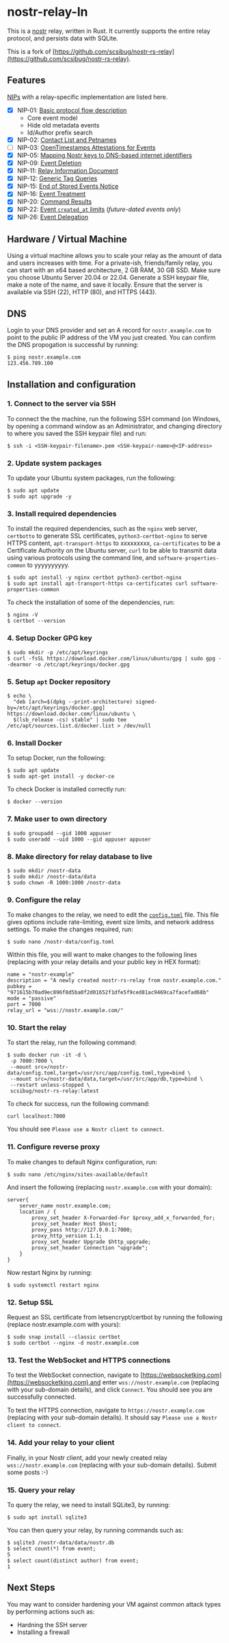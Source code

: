 # nostr-relay-ln

This is a [nostr](https://github.com/nostr-protocol/nostr) relay, written in Rust. It currently supports the entire relay protocol, and persists data with SQLite.

This is a fork of [https://github.com/scsibug/nostr-rs-relay](https://github.com/scsibug/nostr-rs-relay).

## Features

[NIPs](https://github.com/nostr-protocol/nips) with a relay-specific implementation are listed here.

- [x] NIP-01: [Basic protocol flow description](https://github.com/nostr-protocol/nips/blob/master/01.md)
  * Core event model
  * Hide old metadata events
  * Id/Author prefix search
- [x] NIP-02: [Contact List and Petnames](https://github.com/nostr-protocol/nips/blob/master/02.md)
- [ ] NIP-03: [OpenTimestamps Attestations for Events](https://github.com/nostr-protocol/nips/blob/master/03.md)
- [x] NIP-05: [Mapping Nostr keys to DNS-based internet identifiers](https://github.com/nostr-protocol/nips/blob/master/05.md)
- [x] NIP-09: [Event Deletion](https://github.com/nostr-protocol/nips/blob/master/09.md)
- [x] NIP-11: [Relay Information Document](https://github.com/nostr-protocol/nips/blob/master/11.md)
- [x] NIP-12: [Generic Tag Queries](https://github.com/nostr-protocol/nips/blob/master/12.md)
- [x] NIP-15: [End of Stored Events Notice](https://github.com/nostr-protocol/nips/blob/master/15.md)
- [x] NIP-16: [Event Treatment](https://github.com/nostr-protocol/nips/blob/master/16.md)
- [x] NIP-20: [Command Results](https://github.com/nostr-protocol/nips/blob/master/20.md)
- [x] NIP-22: [Event `created_at` limits](https://github.com/nostr-protocol/nips/blob/master/22.md) (_future-dated events only_)
- [x] NIP-26: [Event Delegation](https://github.com/nostr-protocol/nips/blob/master/26.md)

## Hardware / Virtual Machine

Using a virtual machine allows you to scale your relay as the amount of data and users increases with time. For a private-ish, friends/family relay, you can start with an x64 based architecture, 2 GB RAM, 30 GB SSD. Make sure you choose Ubuntu Server 20.04 or 22.04. Generate a SSH keypair file, make a note of the name, and save it locally. Ensure that the server is available via SSH (22), HTTP (80), and HTTPS (443).

## DNS

Login to your DNS provider and set an A record for `nostr.example.com` to point to the public IP address of the VM you just created. You can confirm the DNS propogation is successful by running:

```console
$ ping nostr.example.com
123.456.789.100
```

## Installation and configuration

### 1. Connect to the server via SSH

To connect the the machine, run the following SSH command (on Windows, by opening a command window as an Administrator, and changing directory to where you saved the SSH keypair file) and run:

```console
$ ssh -i <SSH-keypair-filename>.pem <SSH-keypair-name>@<IP-address>
```

### 2. Update system packages

To update your Ubuntu system packages, run the following:

```console
$ sudo apt update
$ sudo apt upgrade -y
```

### 3. Install required dependencies

To install the required dependencies, such as the `nginx` web server, `certbotto` to generate SSL certificates, `python3-certbot-nginx` to serve HTTPS content, `apt-transport-https` to xxxxxxxxx, `ca-certificates` to be a Certificate Authority on the Ubuntu server, `curl` to be able to transmit data using various protocols using the command line, and `software-properties-common` to yyyyyyyyyy.

```console
$ sudo apt install -y nginx certbot python3-certbot-nginx
$ sudo apt install apt-transport-https ca-certificates curl software-properties-common
```

To check the installation of some of the dependencies, run:

```
$ nginx -V
$ certbot --version
```

### 4. Setup Docker GPG key

```console
$ sudo mkdir -p /etc/apt/keyrings
$ curl -fsSL https://download.docker.com/linux/ubuntu/gpg | sudo gpg --dearmor -o /etc/apt/keyrings/docker.gpg
```

### 5. Setup `apt` Docker repository

```
$ echo \
  "deb [arch=$(dpkg --print-architecture) signed-by=/etc/apt/keyrings/docker.gpg] https://download.docker.com/linux/ubuntu \
  $(lsb_release -cs) stable" | sudo tee /etc/apt/sources.list.d/docker.list > /dev/null
```

### 6. Install Docker

To setup Docker, run the following:

```console
$ sudo apt update
$ sudo apt-get install -y docker-ce
```

To check Docker is installed correctly run:

```console
$ docker --version
```

### 7. Make user to own directory

```console
$ sudo groupadd --gid 1000 appuser
$ sudo useradd --uid 1000 --gid appuser appuser
```

### 8. Make directory for relay database to live

```console
$ sudo mkdir /nostr-data
$ sudo mkdir /nostr-data/data
$ sudo chown -R 1000:1000 /nostr-data
```

### 9. Configure the relay

To make changes to the relay, we need to edit the [`config.toml`](config.toml) file. This file gives options include rate-limiting, event size limits, and network address settings. To make the changes required, run:

```console
$ sudo nano /nostr-data/config.toml
```

Within this file, you will want to make changes to the following lines (replacing with your relay details and your public key in HEX format):

```
name = "nostr-example"
description = "A newly created nostr-rs-relay from nostr.example.com."
pubkey = "971615b70ad9ec896f8d5ba0f2d01652f1dfe5f9ced81ac9469ca7facefad68b"
mode = "passive"
port = 7000
relay_url = "wss://nostr.example.com/"
```

### 10. Start the relay

To start the relay, run the following command:

```console
$ sudo docker run -it -d \
 -p 7000:7000 \
 --mount src=/nostr-data/config.toml,target=/usr/src/app/config.toml,type=bind \
 --mount src=/nostr-data/data,target=/usr/src/app/db,type=bind \
 --restart unless-stopped \
 scsibug/nostr-rs-relay:latest
```

To check for success, run the following command:

```console
curl localhost:7000
```

You should see `Please use a Nostr client to connect`.

### 11. Configure reverse proxy

To make changes to default Nginx configuration, run:

```console
$ sudo nano /etc/nginx/sites-available/default
```

And insert the following (replacing `nostr.example.com` with your domain):

```
server{
    server_name nostr.example.com;
    location / {
        proxy_set_header X-Forwarded-For $proxy_add_x_forwarded_for;
        proxy_set_header Host $host;
        proxy_pass http://127.0.0.1:7000;
        proxy_http_version 1.1;
        proxy_set_header Upgrade $http_upgrade;
        proxy_set_header Connection "upgrade";
    }
}
```

Now restart Nginx by running:

```console
$ sudo systemctl restart nginx
```

### 12. Setup SSL

Request an SSL certificate from letsencrypt/certbot by running the following (replace nostr.example.com with yours):

```console
$ sudo snap install --classic certbot
$ sudo certbot --nginx -d nostr.example.com
```

### 13. Test the WebSocket and HTTPS connections

To test the WebSocket connection, navigate to [https://websocketking.com](https://websocketking.com),and enter `wss://nostr.example.com` (replacing with your sub-domain details), and click `Connect`. You should see you are successfully connected.

To test the HTTPS connection, navigate to `https://nostr.example.com` (replacing with your sub-domain details). It should say `Please use a Nostr client to connect`.

### 14. Add your relay to your client

Finally, in your Nostr client, add your newly created relay `wss://nostr.example.com` (replacing with your sub-domain details). Submit some posts :-)

### 15. Query your relay

To query the relay, we need to install SQLite3, by running:

```console
$ sudo apt install sqlite3
```

You can then query your relay, by running commands such as:

```console
$ sqlite3 /nostr-data/data/nostr.db
$ select count(*) from event;
5
$ select count(distinct author) from event;
1
```

## Next Steps

You may want to consider hardening your VM against common attack types by performing actions such as:

- Hardning the SSH server
- Installing a firewall
